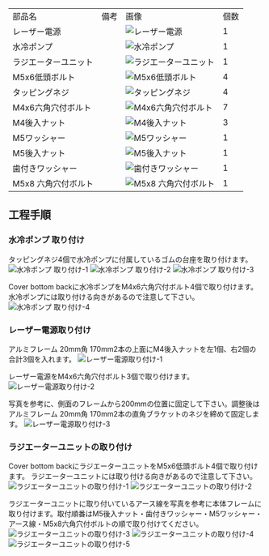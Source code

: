 <table class="packing-list">
    <tbody>
        <tr>
            <td>部品名</td>
            <td>備考</td>
            <td class="packing-img">画像</td>
            <td>個数</td>
        </tr>
        <tr>
            <td>レーザー電源</td>
            <td></td>
            <td><img src="./images/packing/018.jpg" alt="レーザー電源"></td>
            <td>1</td>
        </tr>
        <tr>
            <td>水冷ポンプ</td>
            <td></td>
            <td><img src="./images/packing/025.jpg" alt="水冷ポンプ"></td>
            <td>1</td>
        </tr>
        <tr>
            <td>ラジエーターユニット</td>
            <td></td>
            <td><img src="./images/packing/020.jpg" alt="ラジエーターユニット"></td>
            <td>1</td>
        </tr>
        <tr>
            <td>M5x6低頭ボルト</td>
            <td></td>
            <td><img src="./images/packing/084.jpg" alt="M5x6低頭ボルト"></td>
            <td>4</td>
        </tr>
        <tr>
            <td>タッピングネジ</td>
            <td></td>
            <td><img src="./images/packing/135.jpg" alt="タッピングネジ"></td>
            <td>4</td>
        </tr>
        <tr>
            <td>M4x6六角穴付ボルト</td>
            <td></td>
            <td><img src="./images/packing/101.jpg" alt="M4x6六角穴付ボルト"></td>
            <td>7</td>
        </tr>
        <tr>
            <td>M4後入ナット</td>
            <td></td>
            <td><img src="./images/packing/090.jpg" alt="M4後入ナット"></td>
            <td>3</td>
        </tr>
        <tr>
            <td>M5ワッシャー</td>
            <td></td>
            <td><img src="./images/packing/117.jpg" alt="M5ワッシャー"></td>
            <td>1</td>
        </tr>
        <tr>
            <td>M5後入ナット</td>
            <td></td>
            <td><img src="./images/packing/091.jpg" alt="M5後入ナット"></td>
            <td>1</td>
        </tr>
        <tr>
            <td>歯付きワッシャー</td>
            <td></td>
            <td><img src="./images/packing/111.jpg" alt="歯付きワッシャー"></td>
            <td>1</td>
        </tr>
        <tr>
            <td>M5x8 六角穴付ボルト</td>
            <td></td>
            <td><img src="./images/packing/031.jpg" alt="M5x8 六角穴付ボルト"></td>
            <td>1</td>
        </tr>
    </tbody>
</table>

## 工程手順

### 水冷ポンプ 取り付け
タッピングネジ4個で水冷ポンプに付属しているゴムの台座を取り付けます。
<img src="./images/12/001.jpg" alt="水冷ポンプ 取り付け-1">
<img src="./images/12/002.jpg" alt="水冷ポンプ 取り付け-2">
<img src="./images/12/003.jpg" alt="水冷ポンプ 取り付け-3">

Cover bottom backに水冷ポンプをM4x6六角穴付ボルト4個で取り付けます。
水冷ポンプには取り付ける向きがあるので注意して下さい。
<img src="./images/12/004.jpg" alt="水冷ポンプ 取り付け-4">

### レーザー電源取り付け
アルミフレーム 20mm角 170mm2本の上面にM4後入ナットを左1個、右2個の合計3個を入れます。
<img src="./images/12/005.jpg" alt="レーザー電源取り付け-1">

レーザー電源をM4x6六角穴付ボルト3個で取り付けます。
<img src="./images/12/006.jpg" alt="レーザー電源取り付け-2">

写真を参考に、側面のフレームから200mmの位置に固定して下さい。調整後はアルミフレーム 20mm角 170mm2本の直角ブラケットのネジを締めて固定します。
<img src="./images/12/007.jpg" alt="レーザー電源取り付け-3">

### ラジエーターユニットの取り付け
Cover bottom backにラジエーターユニットをM5x6低頭ボルト4個で取り付けます。
ラジエーターユニットには取り付ける向きがあるので注意して下さい。
<img src="./images/12/008.jpg" alt="ラジエーターユニットの取り付け-1">
<img src="./images/12/009.jpg" alt="ラジエーターユニットの取り付け-2">

ラジエーターユニットに取り付いているアース線を写真を参考に本体フレームに取り付けます。取付順番はM5後入ナット・歯付きワッシャー・M5ワッシャー・アース線・M5x8六角穴付ボルトの順で取り付けてください。
<img src="./images/12/010.jpg" alt="ラジエーターユニットの取り付け-3">
<img src="./images/12/011.jpg" alt="ラジエーターユニットの取り付け-4">
<img src="./images/12/012.jpg" alt="ラジエーターユニットの取り付け-5">